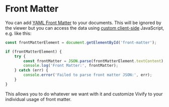 # Front Matter

You can add [YAML Front Matter](https://jekyllrb.com/docs/front-matter/) to
your documents. This will be ignored by the viewer but you can access the data
using [custom client-side](./customization.md) JavaScript, e.g. like this:

```js
const frontMatterElement = document.getElementById('front-matter');

if (frontMatterElement) {
    try {
        const frontMatter = JSON.parse(frontMatterElement.textContent);
        console.log('Front Matter:', frontMatter);
    } catch (err) {
        console.error('Failed to parse front matter JSON:', err);
    }
}
```

This allows you to do whatever we want with it and customize Vivify to your
individual usage of front matter.
